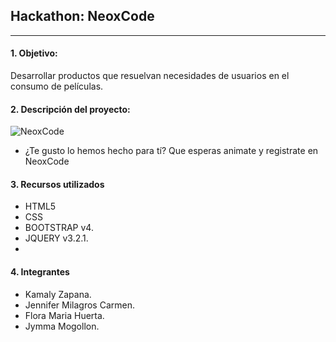 ## Hackathon: NeoxCode
***

#### 1. Objetivo:
Desarrollar productos que resuelvan necesidades de usuarios en el consumo de películas.

#### 2. Descripción del proyecto:

![NeoxCode](assets/images/.png)






* ¿Te gusto lo hemos hecho para tí? Que esperas animate y registrate en NeoxCode

#### 3. Recursos utilizados
* HTML5
* CSS
* BOOTSTRAP v4.
* JQUERY v3.2.1.
* 

#### 4. Integrantes
* Kamaly Zapana.
* Jennifer Milagros Carmen.
* Flora Maria Huerta.
* Jymma Mogollon.



